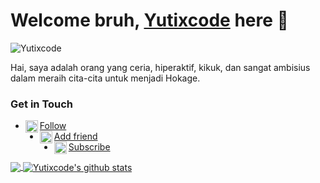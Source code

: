 # Welcome bruh, [Yutixcode](http://yutixcode.xyz) here 🙌

![Yutixcode](https://komarev.com/ghpvc/?username=Yutixcode&label=Views&color=blue&style=plastic)

Hai, saya adalah orang yang ceria, hiperaktif, kikuk, dan sangat ambisius dalam meraih cita-cita untuk menjadi Hokage.

### Get in Touch
- [<img alt="Yutixcode's Instagram" align="left" width="20px" src="https://cdn.jsdelivr.net/npm/simple-icons@v3/icons/instagram.svg" /> Follow](https://instagram.com/n74nk420)
- [<img alt="Yutixcode's Facebook" align="left" width="20px" src="https://cdn.jsdelivr.net/npm/simple-icons@v3/icons/facebook.svg" /> Add friend](https://www.facebook.com/njnk.xnxx) 
- [<img alt="Yutixcode's Youtube" align="left" width="20px" src="https://cdn.jsdelivr.net/npm/simple-icons@v3/icons/youtube.svg" /> Subscribe](https://www.youtube.com/NjankSoekamti)
<!-- Mau nyontek yaaaa? Awokawok dasar anjing ya kamu -->

<a href="https://github.com/Yutixcode">
  <img align="center" src="https://github-readme-stats.vercel.app/api/top-langs/?username=Yutixcode&theme=light&hide_langs_below=1" />
</a>
<a href="https://github.com/Yutixcode">
 <img align="center" src="https://github-readme-stats.vercel.app/api?username=Yutixcode&show_icons=true&theme=light&line_height=27" alt="Yutixcode's github stats"/>
</a>

